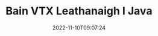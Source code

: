 ---
############################# Static ############################
layout: "auto-gen-merger"
date: 2022-11-10T09:07:24
draft: false
otherformats: mhtml odp ods odt one otp ott pdf pps ppsx ppt pptx rtf tex vdx vsdm

############################# Head ############################
head_title: "Bain VTX Leathanaigh as Java"
head_description: "Bain go tapa leathanaigh as comhad VTX in Java. Sábháil an doiciméad nua ina bhfuil na leathanaigh roghnaithe ag baint úsáide as an API cumaisc doiciméid."

############################# Header ############################
title: "Bain VTX Leathanaigh I Java"
description: "Sliocht VTX Leathanaigh le cúpla líne de chód Java."
bg_image: "https://cms.admin.containerize.com/templates/aspose/App_Themes/V3/images/bg/header1.png"
bg_overlay: false
button:
    enable: true
    icon: "fas fa-arrow-down"
    label: "Íoslódáil Triail Saor in Aisce"
    link: "https://downloads.groupdocs.com/merger/java"

############################# SubMenu ############################
submenu:
    enable: true

    left:
        img_alt: "GroupDocs.Merger for Java"
        image: "https://cms.admin.containerize.com/templates/groupdocs/images/product-logos/90x90-noborder/groupdocs-merger-java.png"
        product: "GroupDocs.Merger"
        platform: "Java"

    middle:
        button:

            # button loop
            - link: "https://apireference.groupdocs.com/merger/java"
              text: "Tagairt API"

            # button loop
            - link: "https://github.com/groupdocs-merger"
              text: "Samplaí de Chóid"

            # button loop
            - link: "https://products.groupdocs.app/merger/family"
              text: "Taispeántas beo"

            # button loop
            - link: "https://purchase.groupdocs.com/pricing/merger/java"
              text: "Praghsáil"

    right:
        link_download: "https://downloads.groupdocs.com/merger"
        link_learn: "https://docs.groupdocs.com/merger/java"
        link_buy: "https://purchase.groupdocs.com"

############################# About ############################
about:
    enable: true
    title: "Maidir le GroupDocs.Merger for Java API"
    content: |
        Tairgeann [GroupDocs.Merger for Java](/ga/merger/java/) réiteach simplí chun raon leathan formáidí doiciméad a chumasc agus a roinnt go sábháilte lena n-áirítear PDF, Microsoft Office (Word, Excel, PowerPoint , OneNote), OpenDocument, HTML, íomhánna agus go leor eile laistigh d’fheidhmchláir Java. Trí ach cúpla líne den chód a chur leis, déan roinnt oibríochtaí doiciméad ar nós bogadh, bain, rothlú, babhtáil, eastóscadh nó athraigh treoshuíomh na leathanach laistigh de na doiciméid. Tacaíonn an API a chumasc doiciméid freisin le leathanaigh doiciméad a réamhamharc mar íomhá chun struchtúr, formáidiú agus ábhar an doiciméid a anailísiú.
        
        Is rogha cheart é GroupDocs.Merger API le haghaidh réitigh chorparáideacha a dteastaíonn gnéithe asbhainte leathanaigh comhad uathu. Tugtar tacaíocht mhaith do na APIanna seo ar gach mórchóras agus ardán oibriúcháin lena n-áirítear J2SE 7.0 (1.7), J2SE 8.0 (1.8), Java 10.

############################# Steps ############################
steps:
    enable: true
    title_left: "Bain VTX Leathanaigh Chomhad as Java"
    content_left: |
        Déanann [GroupDocs.Merger for Java](/ga/merger/java/) é éasca d'fhorbróirí Java na leathanaigh atá ag teastáil a bhaint as comhad VTX agus é a shábháil mar comhad nua ina bhfuil na leathanaigh roghnaithe trí roinnt céimeanna éasca a chur i bhfeidhm.
        
        * Cuir tús le **ExtractOptions** le huimhreacha na leathanach ba chóir a bheith sa doiciméad dá bharr.
        * Cruthaigh sampla nua **Merger** agus pas a fháil ar chonair an doiciméid foinse mar pharaiméadar cruthaitheoir.
        * Glaoigh ar **Pages Sliocht** agus pas **ExtractOptions** réad.
        * Glaoigh ar **save** agus sonraigh an cosán comhaid chun an doiciméad iarmhartach a shábháil.

    title_right: "Riachtanais Chórais"
    content_right: |
        GroupDocs.Merger for Java Tacaítear le API ar gach mór-ardán agus córas oibriúcháin. Sula ndéanann tú an cód thíos, déan cinnte go bhfuil na réamhriachtanais seo a leanas suiteáilte ar do chóras.

        * Córais Oibriúcháin: Microsoft Windows, Linux, MacOS
        * Timpeallachtaí Forbartha: NetBeans, IntelliJ IDEA, Eclipse
        * Creataí: J2SE 7.0 (1.7), J2SE 8.0 (1.8), Java 10
        * Íoslódáil an leagan is déanaí de GroupDocs.Merger for Java ó [Maven](https://repository.groupdocs.com/webapp/#/artifacts/browse/tree/General/repo/com/groupdocs/groupdocs-merger)
         
    code: |
     {{% merger/additional-styles %}}
     {{< merger/code-merger title="Conas leathanaigh comhaid VTX a bhaint as trí úsáid a bhaint as cód samplach Java">}}

        ```java    
        // Bain leathanaigh comhad VTX ag úsáid GroupDocs.Merger API
        // Tosaigh rang ExtractOptions le huimhreacha roghnaithe na leathanach
        ExtractOptions extractOptions = new ExtractOptions(new int[] { 2, 5 });

        // Cuir Cumasc leis an doiciméad ionchuir VTX
        Merger merger = new Merger("input.vtx");

        // Cuir glaoch ar an modh extractPages agus pas a fháil ó ExtractOptions agóid chuige
        merger.extractPages(extractOptions);
    
        // Modh sábháil glao chun an doiciméad aschuir a shábháil le leathanaigh bhaintear
        merger.save("output.vtx");
        ```
     {{< /merger/code-merger >}}

############################# Demos ############################
demos:
    enable: true
    title: "Taispeántais Bheo - Sliocht VTX Leathanaigh Ar Líne"
    content: |
       Bain VTX leathanaigh comhaid faoi láthair trí chuairt a thabhairt ar [GroupDocs.Merger Live Demos](https://products.groupdocs.app/splitter/extract-pages/vtx) láithreán gréasáin.
       Tá na buntáistí seo a leanas ag an taispeántas beo.
        
############################# About Formats ############################
about_formats:
    enable: true

############################# More Formats ############################
more_formats:
    enable: true
    title: "Sliocht Leathanaigh As Formáidí Doiciméad Eile"
    content: |
        Java API cumasc & scoilte doiciméad le haghaidh formáidí comhaid agus íomhánna. Sliocht roinnt de na formáidí comhaid coitianta mar a luaitear thíos.

############################# Back to top ###############################
back_to_top:
    enable: true
---